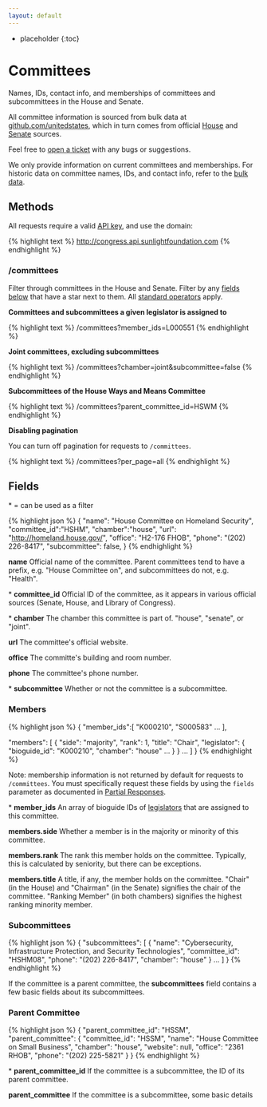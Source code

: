 ```yaml
---
layout: default
---
```



* placeholder
{:toc}

# Committees

Names, IDs, contact info, and memberships of committees and subcommittees in the House and Senate.

All committee information is sourced from bulk data at [github.com/unitedstates](https://github.com/unitedstates/congress-legislators), which in turn comes from official [House](http://clerk.house.gov/committee_info/index.aspx) and [Senate](http://www.senate.gov/general/committee_assignments/assignments.htm) sources.

Feel free to [open a ticket](https://github.com/unitedstates/congress-legislators/issues/new) with any bugs or suggestions.

We only provide information on current committees and memberships. For historic data on committee names, IDs, and contact info, refer to the [bulk data](https://github.com/unitedstates/congress-legislators).

## Methods

All requests require a valid [API key](index.html#parameters/api-key), and use the domain:

{% highlight text %}
http://congress.api.sunlightfoundation.com
{% endhighlight %}

### /committees

Filter through committees in the House and Senate. Filter by any [fields below](#fields) that have a star next to them. All [standard operators](index.html#parameters/operators) apply.

**Committees and subcommittees a given legislator is assigned to**

{% highlight text %}
/committees?member_ids=L000551
{% endhighlight %}

**Joint committees, excluding subcommittees**

{% highlight text %}
/committees?chamber=joint&subcommittee=false
{% endhighlight %}

**Subcommittees of the House Ways and Means Committee**

{% highlight text %}
/committees?parent_committee_id=HSWM
{% endhighlight %}

**Disabling pagination**

You can turn off pagination for requests to `/committees`.

{% highlight text %}
/committees?per_page=all
{% endhighlight %}

## Fields

\* = can be used as a filter

{% highlight json %}
{
  "name": "House Committee on Homeland Security",
  "committee_id":"HSHM",
  "chamber":"house",
  "url": "http://homeland.house.gov/",
  "office": "H2-176 FHOB",
  "phone": "(202) 226-8417",
  "subcommittee": false,
}
{% endhighlight %}

**name**
Official name of the committee. Parent committees tend to have a prefix, e.g. "House Committee on", and subcommittees do not, e.g. "Health".

\* **committee_id**
Official ID of the committee, as it appears in various official sources (Senate, House, and Library of Congress).

\* **chamber**
The chamber this committee is part of. "house", "senate", or "joint".

**url**
The committee's official website.

**office**
The committe's building and room number.

**phone**
The committee's phone number.

\* **subcommittee**
Whether or not the committee is a subcommittee.

### Members

{% highlight json %}
{
  "member_ids":[
    "K000210",
    "S000583"
    ...
  ],

  "members": [
    {
      "side": "majority",
      "rank": 1,
      "title": "Chair",
      "legislator": {
        "bioguide_id": "K000210",
        "chamber": "house"
        ...
      }
    }
    ...
  ]
}
{% endhighlight %}

Note: membership information is not returned by default for requests to `/committees`. You must specifically request these fields by using the `fields` parameter as documented in [Partial Responses](index.html#parameters/partial-responses).

\* **member_ids**
An array of bioguide IDs of [legislators](legislators.html) that are assigned to this committee.

**members.side**
Whether a member is in the majority or minority of this committee.

**members.rank**
The rank this member holds on the committee. Typically, this is calculated by seniority, but there can be exceptions.

**members.title**
A title, if any, the member holds on the committee. "Chair" (in the House) and "Chairman" (in the Senate) signifies the chair of the committee. "Ranking Member" (in both chambers) signifies the highest ranking minority member.

### Subcommittees

{% highlight json %}
{
  "subcommittees": [
    {
      "name": "Cybersecurity, Infrastructure Protection, and Security Technologies",
      "committee_id": "HSHM08",
      "phone": "(202) 226-8417",
      "chamber": "house"
    }
    ...
  ]
}
{% endhighlight %}

If the committee is a parent committee, the **subcommittees** field contains a few basic fields about its subcommittees.

### Parent Committee

{% highlight json %}
{
  "parent_committee_id": "HSSM",
  "parent_committee": {
    "committee_id": "HSSM",
    "name": "House Committee on Small Business",
    "chamber": "house",
    "website": null,
    "office": "2361 RHOB",
    "phone":  "(202) 225-5821"
  }
}
{% endhighlight %}

\* **parent_committee_id**
If the committee is a subcommittee, the ID of its parent committee.

**parent_committee**
If the committee is a subcommittee, some basic details